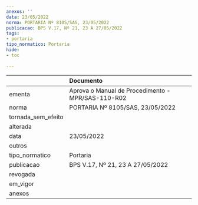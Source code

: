 ```yaml
---
anexos: ''
data: 23/05/2022
norma: PORTARIA Nº 8105/SAS, 23/05/2022
publicacao: BPS V.17, Nº 21, 23 A 27/05/2022
tags:
- portaria
tipo_normatico: Portaria
hide: 
- toc 
 
---
```


|                    | Documento                                         |
|:-------------------|:--------------------------------------------------|
| ementa             | Aprova o Manual de Procedimento - MPR/SAS-110-R02 |
| norma              | PORTARIA Nº 8105/SAS, 23/05/2022                  |
| tornada_sem_efeito |                                                   |
| alterada           |                                                   |
| data               | 23/05/2022                                        |
| outros             |                                                   |
| tipo_normatico     | Portaria                                          |
| publicacao         | BPS V.17, Nº 21, 23 A 27/05/2022                  |
| revogada           |                                                   |
| em_vigor           |                                                   |
| anexos             |                                                   |